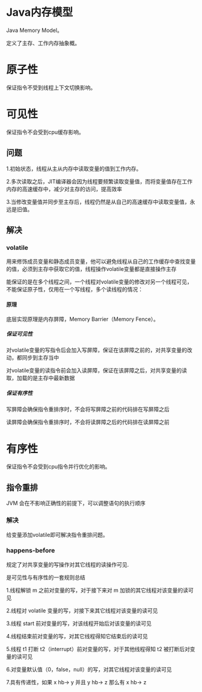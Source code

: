 # Java内存模型

Java Memory Model。

定义了主存、工作内存抽象概。

# 原子性

保证指令不受到线程上下文切换影响。

# 可见性

保证指令不会受到cpu缓存影响。

## 问题

1.初始状态，线程从主从内存中读取变量的值到工作内存。

2.多次读取之后，JIT编译器会因为线程要频繁读取变量值，而将变量值存在工作内存的高速缓存中，减少对主存的访问，提高效率

3.当修改变量值并同步至主存后，线程仍然是从自己的高速缓存中读取变量值，永远是旧值。

## 解决

### volatile

用来修饰成员变量和静态成员变量，他可以避免线程从自己的工作缓存中查找变量的值，必须到主存中获取它的值，线程操作volatile变量都是直接操作主存

能保证的是在多个线程之间，一个线程对volatile变量的修改对另一个线程可见， 不能保证原子性，仅用在一个写线程，多个读线程的情况：

#### 原理

底层实现原理是内存屏障，Memory Barrier（Memory Fence）。

##### 保证可见性

对volatile变量的写指令后会加入写屏障，保证在该屏障之前的，对共享变量的改动，都同步到主存当中

对volatile变量的读指令前会加入读屏障，保证在该屏障之后，对共享变量的读取，加载的是主存中最新数据

##### 保证有序性

写屏障会确保指令重排序时，不会将写屏障之前的代码排在写屏障之后

读屏障会确保指令重排序时，不会将读屏障之后的代码排在读屏障之前

# 有序性

保证指令不会受到cpu指令并行优化的影响。

## 指令重排

JVM 会在不影响正确性的前提下，可以调整语句的执行顺序

### 解决

给变量添加volatile即可解决指令重排问题。

### happens-before

规定了对共享变量的写操作对其它线程的读操作可见.

是可见性与有序性的一套规则总结

1.线程解锁 m 之前对变量的写，对于接下来对 m 加锁的其它线程对该变量的读可见

2.线程对 volatile 变量的写，对接下来其它线程对该变量的读可见

3.线程 start 前对变量的写，对该线程开始后对该变量的读可见

4.线程结束前对变量的写，对其它线程得知它结束后的读可见

5.线程 t1 打断 t2（interrupt）前对变量的写，对于其他线程得知 t2 被打断后对变量的读可见

6.对变量默认值（0，false，null）的写，对其它线程对该变量的读可见

7.具有传递性，如果 x hb-> y 并且 y hb-> z 那么有 x hb-> z 









